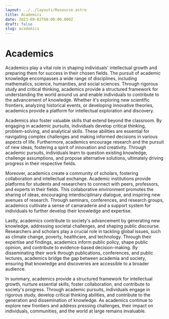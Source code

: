 ```yaml
---
layout: ../../layouts/Resource.astro
title: Academics
date: 2023-09-02T00:00:00.000Z
draft: false
slug: academics
---
```


# Academics

Academics play a vital role in shaping individuals' intellectual growth and preparing them for success in their chosen fields. The pursuit of academic knowledge encompasses a wide range of disciplines, including mathematics, science, humanities, and social sciences. Through rigorous study and critical thinking, academics provide a structured framework for understanding the world around us and enable individuals to contribute to the advancement of knowledge. Whether it's exploring new scientific frontiers, analyzing historical events, or developing innovative theories, academics provide a platform for intellectual exploration and discovery.

Academics also foster valuable skills that extend beyond the classroom. By engaging in academic pursuits, individuals develop critical thinking, problem-solving, and analytical skills. These abilities are essential for navigating complex challenges and making informed decisions in various aspects of life. Furthermore, academics encourage research and the pursuit of new ideas, fostering a spirit of innovation and creativity. Through academic pursuits, individuals learn to question existing knowledge, challenge assumptions, and propose alternative solutions, ultimately driving progress in their respective fields.

Moreover, academics create a community of scholars, fostering collaboration and intellectual exchange. Academic institutions provide platforms for students and researchers to connect with peers, professors, and experts in their fields. This collaborative environment promotes the sharing of ideas, encouraging interdisciplinary dialogue, and inspiring new avenues of research. Through seminars, conferences, and research groups, academics cultivate a sense of camaraderie and a support system for individuals to further develop their knowledge and expertise.

Lastly, academics contribute to society's advancement by generating new knowledge, addressing societal challenges, and shaping public discourse. Researchers and scholars play a crucial role in tackling global issues, such as climate change, poverty, healthcare, and technology. Through their expertise and findings, academics inform public policy, shape public opinion, and contribute to evidence-based decision-making. By disseminating their work through publications, conferences, and public lectures, academics bridge the gap between academia and society, ensuring that knowledge and discoveries are accessible to a broader audience.

In summary, academics provide a structured framework for intellectual growth, nurture essential skills, foster collaboration, and contribute to society's progress. Through academic pursuits, individuals engage in rigorous study, develop critical thinking abilities, and contribute to the generation and dissemination of knowledge. As academics continue to explore new frontiers and address pressing challenges, their impact on individuals, communities, and the world at large remains invaluable.
